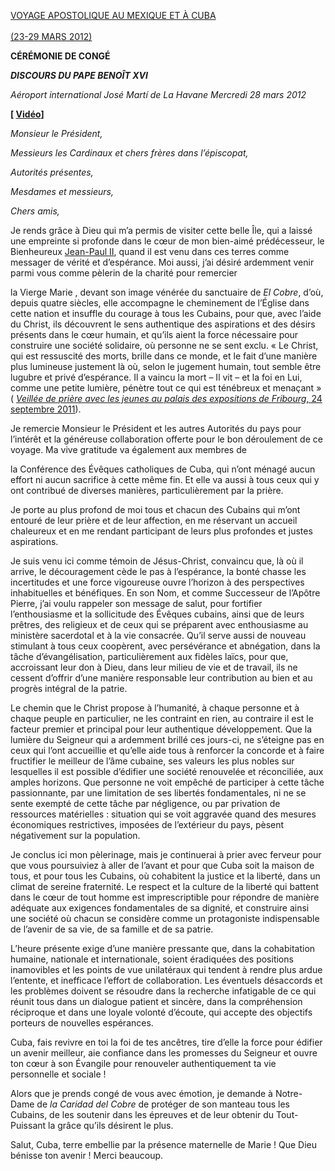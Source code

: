 [VOYAGE APOSTOLIQUE AU MEXIQUE ET À CUBA \
\
(23-29 MARS 2012)](/content/benedict-xvi/fr/travels/2012/index_messico-cuba.html)

**CÉRÉMONIE DE CONGÉ**

***DISCOURS DU PAPE BENOÎT XVI***

*Aéroport international José Martí de La Havane* *Mercredi 28 mars 2012*

**\[ [Vidéo](http://player.rv.va/vaticanplayer.asp?language=it&tic=VA_SJMEHWE2)\]**

*Monsieur le Président,*

*Messieurs les Cardinaux et chers frères dans l’épiscopat,*

*Autorités présentes,*

*Mesdames et messieurs,*

*Chers amis,*

Je rends grâce à Dieu qui m’a permis de visiter cette belle Île, qui a laissé une empreinte si profonde dans le cœur de mon bien-aimé prédécesseur, le Bienheureux [Jean-Paul II](/content/john-paul-ii/fr.html), quand il est venu dans ces terres comme messager de vérité et d’espérance. Moi aussi, j’ai désiré ardemment venir parmi vous comme pèlerin de la charité pour remercier

la Vierge
Marie
, devant son image vénérée du sanctuaire de *El Cobre*, d’où, depuis quatre siècles, elle accompagne le cheminement de l’Église dans cette nation et insuffle du courage à tous les Cubains, pour que, avec l’aide du Christ, ils découvrent le sens authentique des aspirations et des désirs présents dans le cœur humain, et qu’ils aient la force nécessaire pour construire une société solidaire, où personne ne se sent exclu. « Le Christ, qui est ressuscité des morts, brille dans ce monde, et le fait d’une manière plus lumineuse justement là où, selon le jugement humain, tout semble être lugubre et privé d’espérance. Il a vaincu la mort – Il vit – et la foi en Lui, comme une petite lumière, pénètre tout ce qui est ténébreux et menaçant » ( [*Veillée de prière avec les jeunes au palais des expositions de Fribourg*, 24 septembre 2011](/content/benedict-xvi/fr/speeches/2011/september/documents/hf_ben-xvi_spe_20110924_vigil-freiburg.html)).

Je remercie Monsieur le Président et les autres Autorités du pays pour l’intérêt et la généreuse collaboration offerte pour le bon déroulement de ce voyage. Ma vive gratitude va également aux membres de

la Conférence
des Évêques catholiques de Cuba, qui n’ont ménagé aucun effort ni aucun sacrifice à cette même fin. Et elle va aussi à tous ceux qui y ont contribué de diverses manières, particulièrement par la prière.

Je porte au plus profond de moi tous et chacun des Cubains qui m’ont entouré de leur prière et de leur affection, en me réservant un accueil chaleureux et en me rendant participant de leurs plus profondes et justes aspirations.

Je suis venu ici comme témoin de Jésus-Christ, convaincu que, là où il arrive, le découragement cède le pas à l’espérance, la bonté chasse les incertitudes et une force vigoureuse ouvre l’horizon à des perspectives inhabituelles et bénéfiques. En son Nom, et comme Successeur de l’Apôtre Pierre, j’ai voulu rappeler son message de salut, pour fortifier l’enthousiasme et la sollicitude des Évêques cubains, ainsi que de leurs prêtres, des religieux et de ceux qui se préparent avec enthousiasme au ministère sacerdotal et à la vie consacrée. Qu’il serve aussi de nouveau stimulant à tous ceux coopèrent, avec persévérance et abnégation, dans la tâche d’évangélisation, particulièrement aux fidèles laïcs, pour que, accroissant leur don à Dieu, dans leur milieu de vie et de travail, ils ne cessent d’offrir d’une manière responsable leur contribution au bien et au progrès intégral de la patrie.

Le chemin que le Christ propose à l’humanité, à chaque personne et à chaque peuple en particulier, ne les contraint en rien, au contraire il est le facteur premier et principal pour leur authentique développement. Que la lumière du Seigneur qui a ardemment brillé ces jours-ci, ne s’éteigne pas en ceux qui l’ont accueillie et qu’elle aide tous à renforcer la concorde et à faire fructifier le meilleur de l’âme cubaine, ses valeurs les plus nobles sur lesquelles il est possible d’édifier une société renouvelée et réconciliée, aux amples horizons. Que personne ne voit empêché de participer à cette tâche passionnante, par une limitation de ses libertés fondamentales, ni ne se sente exempté de cette tâche par négligence, ou par privation de ressources matérielles : situation qui se voit aggravée quand des mesures économiques restrictives, imposées de l’extérieur du pays, pèsent négativement sur la population.

Je conclus ici mon pèlerinage, mais je continuerai à prier avec ferveur pour que vous poursuiviez à aller de l’avant et pour que Cuba soit la maison de tous, et pour tous les Cubains, où cohabitent la justice et la liberté, dans un climat de sereine fraternité. Le respect et la culture de la liberté qui battent dans le cœur de tout homme est imprescriptible pour répondre de manière adéquate aux exigences fondamentales de sa dignité, et construire ainsi une société où chacun se considère comme un protagoniste indispensable de l’avenir de sa vie, de sa famille et de sa patrie.

L’heure présente exige d’une manière pressante que, dans la cohabitation humaine, nationale et internationale, soient éradiquées des positions inamovibles et les points de vue unilatéraux qui tendent à rendre plus ardue l’entente, et inefficace l’effort de collaboration. Les éventuels désaccords et les problèmes doivent se résoudre dans la recherche infatigable de ce qui réunit tous dans un dialogue patient et sincère, dans la compréhension réciproque et dans une loyale volonté d’écoute, qui accepte des objectifs porteurs de nouvelles espérances.

Cuba, fais revivre en toi la foi de tes ancêtres, tire d’elle la force pour édifier un avenir meilleur, aie confiance dans les promesses du Seigneur et ouvre ton cœur à son Évangile pour renouveler authentiquement ta vie personnelle et sociale !

Alors que je prends congé de vous avec émotion, je demande à Notre-Dame de *la Caridad del Cobre* de protéger de son manteau tous les Cubains, de les soutenir dans les épreuves et de leur obtenir du Tout-Puissant la grâce qu’ils désirent le plus.

Salut, Cuba, terre embellie par la présence maternelle de Marie ! Que Dieu bénisse ton avenir ! Merci beaucoup.